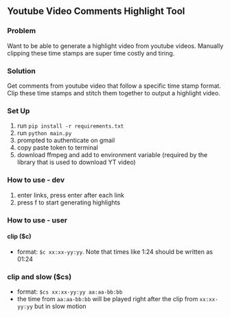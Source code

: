 ## Youtube Video Comments Highlight Tool

### Problem
Want to be able to generate a highlight video from youtube videos. Manually clipping these time stamps are super time costly and tiring.

### Solution
Get comments from youtube video that follow a specific time stamp format. Clip these time stamps and stitch them together to output a highlight video.

### Set Up
1. run `pip install -r requirements.txt`
2. run `python main.py`
3. prompted to authenticate on gmail
4. copy paste token to terminal
5. download ffmpeg and add to environment variable (required by the library that is used to download YT video)

### How to use - dev
1. enter links, press enter after each link
2. press f to start generating highlights

### How to use - user
#### clip ($c)
- format: `$c xx:xx-yy:yy`. Note that times like 1:24 should be written as 01:24

### clip and slow ($cs)
- format: `$cs xx:xx-yy:yy aa:aa-bb:bb`
- the time from `aa:aa-bb:bb` will be played right after the clip from `xx:xx-yy:yy` but in slow motion